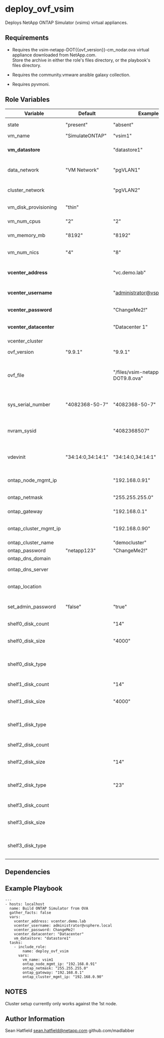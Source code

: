 deploy_ovf_vsim
================================

Deploys NetApp ONTAP Simulator (vsims) virtual appliances.

Requirements
------------

- Requires the vsim-netapp-DOT{{ovf_version}}-cm_nodar.ova virtual appliance downloaded from NetApp.com.  
Store the archive in either the role's files directory, or the playbook's files directory.

- Requires the community.vmware ansible galaxy collection.

- Requires pyvmoni.

Role Variables
--------------

| Variable                | Default           | Example                         | Comments                                                                     |
|-------------------------|-------------------|---------------------------------|------------------------------------------------------------------------------|
| state                   | "present"         | "absent"                        | present creates VMs, absent deletes them.
| vm_name                 | "SimulateONTAP"   | "vsim1"                         | a valid VM name                                                              |
| **vm_datastore**        |                   | "datastore1"                    | the VMware datastore where the node will be placed                           |
| data_network            | "VM Network"      | "pgVLAN1"                       | The vSphere portgroup used for ONTAP data and mgmt traffic                   |
| cluster_network         |                   | "pgVLAN2"                       | The vSphere portgroup used the for ONTAP cluster network                     |
| vm_disk_provisioning    | "thin"            |                                 | Virtual Disk provisioning mode                                               |
| vm_num_cpus             | "2"               | "2"                             | number of vCPUs to assign to the VM                                          |
| vm_memory_mb            | "8192"            | "8192"                          | amount of memory, in MB, to assign to the VM                                 |
| vm_num_nics             | "4"               | "8"                             | number of nics to create on the VM (4-10)                                    |
| **vcenter_address**     |                   | "vc.demo.lab"                   | The hostname or IP address of the vCenter server                             |
| **vcenter_username**    |                   | "administrator@vsphere.local"   | A vcenter username with rights to deploy the OVA                             |
| **vcenter_password**    |                   | "ChangeMe2!"                    | The password for the vcenter user                                            |
| **vcenter_datacenter**  |                   | "Datacenter 1"                  | vCenter datacenter where the node will be deployed                           |
| vcenter_cluster         |                   |                                 |                                                                              |
| ovf_version             | "9.9.1"           | "9.9.1"                         | The StorageGrid OVF version                                                  |
| ovf_file                |                   | "/files/vsim-netapp-DOT9.8.ova" | defaults to"{{role_path}}/files/vsim-netapp-DOT{{ovf_version}}-cm_nodar.ova" |
| sys_serial_number       | "4082368-50-7"    | "4082368-50-7"                  | The system serial number to assign to the vsim, must match avail. licenses   |
| nvram_sysid             |                   | "4082368507"                    | The NVRAM SYSID can optionally be specified.  Randomly generated by default. |
| vdevinit                | "34:14:0,34:14:1" | "34:14:0,34:14:1"               | simulated disk configuration.  see vars/main.yml for more information.       |
| ontap_node_mgmt_ip      |                   | "192.168.0.91"                  | If specified, node setup will be attempted using the supplied IP             |
| ontap_netmask           |                   | "255.255.255.0"                 | Subnet mask for the data network                                             |
| ontap_gateway           |                   | "192.168.0.1"                   | Gateway IP for the data network                                              |
| ontap_cluster_mgmt_ip   |                   | "192.168.0.90"                  | If specified, cluster setup will be attempted using the supplied IP          |
| ontap_cluster_name      |                   | "democluster"                   | ONTAP cluster name                                                           |
| ontap_password          | "netapp123"       | "ChangeMe2!"                    | ONTAP admin password                                                         |
| ontap_dns_domain        |                   |                                 | DNS domain                                                                   | 
| ontap_dns_server        |                   |                                 | DNS Server on the data/mgmt network                                          |
| ontap_location          |                   |                                 | optional ONTAP SNMP location value used for cluster setup                    |
| set_admin_password      | "false"           | "true"                          | set admin password even on unconfigured nodes                                |
| shelf0_disk_count       |                   | "14"                            | (1-14) Number of disks to create on shelf 0                                  |
| shelf0_disk_size        |                   | "4000"                          | valid sizes are 500,1000,2000,4000, or 9000                                  |
| shelf0_disk_type        |                   |                                 | valid type from 'vsim_makedisks -h'. See defaults/main.yml for examples.     |
| shelf1_disk_count       |                   | "14"                            | (1-14) Number of disks to create on shelf 1                                  |
| shelf1_disk_size        |                   | "4000"                          | valid sizes are 500,1000,2000,4000, or 9000                                  |
| shelf1_disk_type        |                   |                                 | valid type from 'vsim_makedisks -h'. See defaults/main.yml for examples.     |
| shelf2_disk_count       |                   |                                 | (1-14) Number of disks to create on shelf 2                                  |
| shelf2_disk_size        |                   | "14"                            | valid sizes are 500,1000,2000,4000, or 9000                                  |
| shelf2_disk_type        |                   | "23"                            | valid type from 'vsim_makedisks -h'. See defaults/main.yml for examples.     |
| shelf3_disk_count       |                   |                                 | (1-14) Number of disks to create on shelf 3                                  |
| shelf3_disk_size        |                   |                                 | valid sizes are 500,1000,2000,4000, or 9000                                  |
| shelf3_disk_type        |                   |                                 | valid type from 'vsim_makedisks -h'. See defaults/main.yml for examples.     |


Dependencies
------------

Example Playbook
----------------
      
    ---
    - hosts: localhost 
      name: Build ONTAP Simulator from OVA
      gather_facts: false
      vars: 
        vcenter_address: vcenter.demo.lab
        vcenter_username: administrator@vsphere.local
        vcenter_password: ChangeMe2!
        vcenter_datacenter: "Datacenter"
        vm_datastore: "datastore1"
      tasks:
        - include_role: 
            name: deploy_ovf_vsim
          vars:
            vm_name: vsim1
            ontap_node_mgmt_ip: "192.168.0.91"
            ontap_netmask: "255.255.255.0"
            ontap_gateway: "192.168.0.1"
            ontap_cluster_mgmt_ip: "192.168.0.90"
      

NOTES
-----
Cluster setup currently only works against the 1st node.

Author Information
------------------

Sean Hatfield
sean.hatfield@netapp.com
github.com/madlabber
